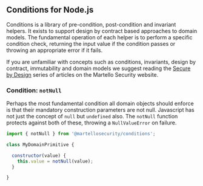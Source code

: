 ## Conditions for Node.js
Conditions is a library of pre-condition, post-condition and invariant helpers. It exists to support design by contract based approaches to domain models. The fundamental operation of each helper is to perform a specific condition check, returning the input value if the condition passes or throwing an appropriate error if it fails.

If you are unfamiliar with concepts such as conditions, invariants, design by contract, immutability and domain models we suggest reading the [Secure by Design](https://www.martellosecurity.com/kb/design) series of articles on the Martello Security website.

### Condition: `notNull`
Perhaps the most fundamental condition all domain objects should enforce is that their mandatory construction parameters are not null. Javascript has not just the concept of `null` but `undefined` also. The `notNull` function protects against both of these, throwing a `NullValueError` on failure.

```javascript
import { notNull } from '@martellosecurity/conditions';

class MyDomainPrimitive {

  constructor(value) {
    this.value = notNull(value);
  }

}
```
